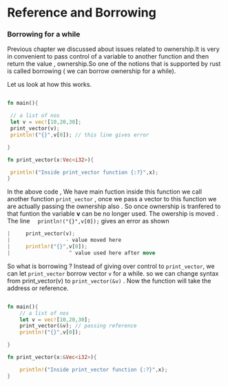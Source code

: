# Reference and Borrowing

### Borrowing for a while

Previous chapter we discussed about issues related to ownership.It is very
in convenient to pass control of a variable to another function and then return the value , ownership.So one of the notions that is supported by rust is called borrowing ( we can borrow ownership for a while).
   
   Let us look at how this works. 
  

   ```rust
  
fn main(){

    // a list of nos
    let v = vec![10,20,30];
    print_vector(v);
    println!("{}",v[0]); // this line gives error

}

fn print_vector(x:Vec<i32>){

    println!("Inside print_vector function {:?}",x);
}

   ```

   In the above code , We have main fuction inside this function we call another
   function `print_vector` , once we pass a vector to this function we are actually passing the ownership also . So once ownership is tranfered to that funtion the variable **v** can be  no longer used. 
   The owership is moved .
   The line `  println!("{}",v[0]);` gives an error as shown

   ```rust
  |     print_vector(v);
  |                  - value moved here
  |     println!("{}",v[0]);
  |                   ^ value used here after move
   ```

So what is borrowing ? Instead of giving over control to `print_vector`, we can let `print_vector` borrow vector `v` for a while. so we can change syntax from print_vector(v) to `print_vector(&v)` . Now the function will take the address or reference.

```rust

fn main(){
    // a list of nos
    let v = vec![10,20,30];
    print_vector(&v); // passing reference
    println!("{}",v[0]);

}

fn print_vector(x:&Vec<i32>){

    println!("Inside print_vector function {:?}",x);
}



```